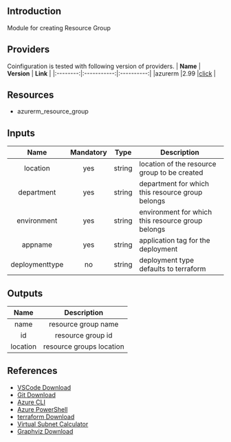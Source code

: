 ## Introduction
Module for creating Resource Group
## Providers
Coinfiguration is tested with following version of providers.
| **Name** | **Version** | **Link** |
|:--------:|:-----------:|:----------:|
|azurerm   |2.99         |[click](https://registry.terraform.io/providers/hashicorp/azurerm) |

## Resources
- azurerm_resource_group

## Inputs
| **Name**      | **Mandatory** | **Type** |           **Description**                          |
|:-------------:|:-------------:|----------|----------------------------------------------------|
|location       |      yes      |  string  |location of the resource group to be created        |
|department     |      yes      |  string  |department for which this resource group belongs    |
|environment    |      yes      |  string  |environment for which this resource group belongs   |
|appname        |      yes      |  string  |application tag for the deployment                  |
|deploymenttype |      no       |  string  |deployment type defaults to terraform               |


## Outputs
| **Name** |    **Description**      |
|:--------:|:-----------------------:|
|name      |resource group name      |
|id        |resource group id        |
|location  |resource groups location |

## References
- [VSCode Download](https://code.visualstudio.com/download)
- [Git Download](https://git-scm.com/downloads)
- [Azure CLI](https://docs.microsoft.com/en-us/cli/azure/)
- [Azure PowerShell](https://docs.microsoft.com/en-us/powershell/azure/)
- [terraform Download](https://www.terraform.io/downloads)
- [Virtual Subnet Calculator](https://www.davidc.net/sites/default/subnets/subnets.html)
- [Graphviz Download](https://www.graphviz.org/download/)
